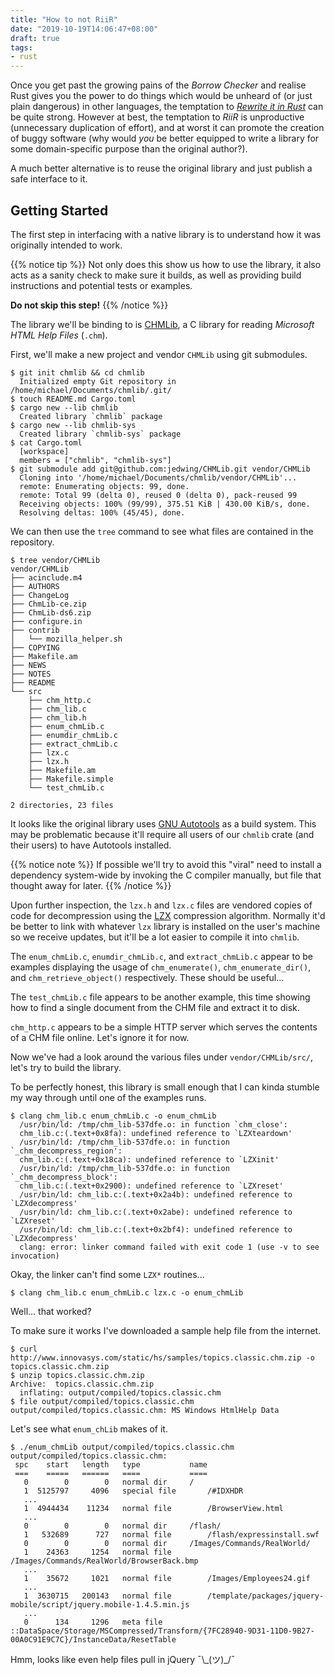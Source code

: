 ```yaml
---
title: "How to not RiiR"
date: "2019-10-19T14:06:47+08:00"
draft: true
tags:
- rust
---
```


Once you get past the growing pains of the *Borrow Checker* and realise Rust
gives you the power to do things which would be unheard of (or just plain 
dangerous) in other languages, the temptation to [*Rewrite it in Rust*][riir]
can be quite strong. However at best, the temptation to *RiiR* is unproductive
(unnecessary duplication of effort), and at worst it can promote the creation
of buggy software (why would *you* be better equipped to write a library for
some domain-specific purpose than the original author?).

A much better alternative is to reuse the original library and just publish a
safe interface to it.

## Getting Started

The first step in interfacing with a native library is to understand how it was
originally intended to work.

{{% notice tip %}}
Not only does this show us how to use the library, it also acts as a sanity
check to make sure it builds, as well as providing build instructions and
potential tests or examples.

**Do not skip this step!**
{{% /notice %}}

The library we'll be binding to is [CHMLib][chmlib], a C library for reading
*Microsoft HTML Help Files* (`.chm`).

First, we'll make a new project and vendor `CHMLib` using git submodules.

```console
$ git init chmlib && cd chmlib
  Initialized empty Git repository in /home/michael/Documents/chmlib/.git/
$ touch README.md Cargo.toml
$ cargo new --lib chmlib
  Created library `chmlib` package
$ cargo new --lib chmlib-sys
  Created library `chmlib-sys` package
$ cat Cargo.toml 
  [workspace]
  members = ["chmlib", "chmlib-sys"]
$ git submodule add git@github.com:jedwing/CHMLib.git vendor/CHMLib
  Cloning into '/home/michael/Documents/chmlib/vendor/CHMLib'...
  remote: Enumerating objects: 99, done.
  remote: Total 99 (delta 0), reused 0 (delta 0), pack-reused 99
  Receiving objects: 100% (99/99), 375.51 KiB | 430.00 KiB/s, done.
  Resolving deltas: 100% (45/45), done.
```

We can then use the `tree` command to see what files are contained in the 
repository.

```
$ tree vendor/CHMLib
vendor/CHMLib
├── acinclude.m4
├── AUTHORS
├── ChangeLog
├── ChmLib-ce.zip
├── ChmLib-ds6.zip
├── configure.in
├── contrib
│   └── mozilla_helper.sh
├── COPYING
├── Makefile.am
├── NEWS
├── NOTES
├── README
└── src
    ├── chm_http.c
    ├── chm_lib.c
    ├── chm_lib.h
    ├── enum_chmLib.c
    ├── enumdir_chmLib.c
    ├── extract_chmLib.c
    ├── lzx.c
    ├── lzx.h
    ├── Makefile.am
    ├── Makefile.simple
    └── test_chmLib.c

2 directories, 23 files
```

It looks like the original library uses [GNU Autotools][at] as a build system.
This may be problematic because it'll require all users of our `chmlib` crate
(and their users) to have Autotools installed. 

{{% notice note %}}
If possible we'll try to avoid this "viral" need to install a dependency
system-wide by invoking the C compiler manually, but file that thought away
for later.
{{% /notice %}}

Upon further inspection, the `lzx.h` and `lzx.c` files are vendored copies of
code for decompression using the [LZX][lzx] compression algorithm. Normally it'd
be better to link with whatever `lzx` library is installed on the user's
machine so we receive updates, but it'll be a lot easier to compile it into 
`chmlib`.

The `enum_chmLib.c`, `enumdir_chmLib.c`, and `extract_chmLib.c` appear to be
examples displaying the usage of `chm_enumerate()`, `chm_enumerate_dir()`, and
`chm_retrieve_object()` respectively. These should be useful...

The `test_chmLib.c` file appears to be another example, this time showing how
to find a single document from the CHM file and extract it to disk.

`chm_http.c` appears to be a simple HTTP server which serves the contents of a
CHM file online. Let's ignore it for now.

Now we've had a look around the various files under `vendor/CHMLib/src/`, let's
try to build the library.

To be perfectly honest, this library is small enough that I can kinda stumble my
way through until one of the examples runs.

```console
$ clang chm_lib.c enum_chmLib.c -o enum_chmLib
  /usr/bin/ld: /tmp/chm_lib-537dfe.o: in function `chm_close':
  chm_lib.c:(.text+0x8fa): undefined reference to `LZXteardown'
  /usr/bin/ld: /tmp/chm_lib-537dfe.o: in function `_chm_decompress_region':
  chm_lib.c:(.text+0x18ca): undefined reference to `LZXinit'
  /usr/bin/ld: /tmp/chm_lib-537dfe.o: in function `_chm_decompress_block':
  chm_lib.c:(.text+0x2900): undefined reference to `LZXreset'
  /usr/bin/ld: chm_lib.c:(.text+0x2a4b): undefined reference to `LZXdecompress'
  /usr/bin/ld: chm_lib.c:(.text+0x2abe): undefined reference to `LZXreset'
  /usr/bin/ld: chm_lib.c:(.text+0x2bf4): undefined reference to `LZXdecompress'
  clang: error: linker command failed with exit code 1 (use -v to see invocation)
```

Okay, the linker can't find some `LZX*` routines...

```console
$ clang chm_lib.c enum_chmLib.c lzx.c -o enum_chmLib
```

Well... that worked?

To make sure it works I've downloaded a sample help file from the internet.

```console
$ curl http://www.innovasys.com/static/hs/samples/topics.classic.chm.zip -o topics.classic.chm.zip
$ unzip topics.classic.chm.zip 
Archive:  topics.classic.chm.zip
  inflating: output/compiled/topics.classic.chm
$ file output/compiled/topics.classic.chm 
output/compiled/topics.classic.chm: MS Windows HtmlHelp Data
```

Let's see what `enum_chLib` makes of it.

```console
$ ./enum_chmLib output/compiled/topics.classic.chm 
output/compiled/topics.classic.chm:
 spc    start   length   type			name
 ===    =====   ======   ====			====
   0        0        0   normal dir		/
   1  5125797     4096   special file		/#IDXHDR
   ...
   1  4944434    11234   normal file		/BrowserView.html
   ...
   0        0        0   normal dir		/flash/
   1   532689      727   normal file		/flash/expressinstall.swf
   0        0        0   normal dir		/Images/Commands/RealWorld/
   1    24363     1254   normal file		/Images/Commands/RealWorld/BrowserBack.bmp
   ...
   1    35672     1021   normal file		/Images/Employees24.gif
   ...
   1  3630715   200143   normal file		/template/packages/jquery-mobile/script/jquery.mobile-1.4.5.min.js
   ...
   0      134     1296   meta file		::DataSpace/Storage/MSCompressed/Transform/{7FC28940-9D31-11D0-9B27-00A0C91E9C7C}/InstanceData/ResetTable
```

Hmm, looks like even help files pull in jQuery ¯\\\_(ツ)\_/¯

[riir]: https://transitiontech.ca/random/RIIR
[chmlib]: https://github.com/jedwing/CHMLib
[at]: https://en.wikipedia.org/wiki/GNU_Autotools
[lzx]: https://en.wikipedia.org/wiki/LZX